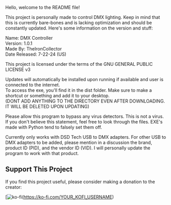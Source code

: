 Hello, welcome to the README file!

This project is personally made to control DMX lighting. Keep in mind that this is currently bare-bones and is lacking optimization and should be constantly updated. Here's some information on the version and stuff:

Name: DMX Controller    
Version: 1.0.1    
Made By: TheIronCollector    
Date Released: 7-22-24 (US)    

This project is licensed under the terms of the GNU GENERAL PUBLIC LICENSE v3

Updates will automatically be installed upon running if available and user is connected to the internet.    
To access the exe, you'll find it in the dist folder. Make sure to make a shortcut or something and add it to your desktop.    
(DONT ADD ANYTHING TO THE DIRECTORY EVEN AFTER DOWNLOADING. IT WILL BE DELETED UPON UPDATING)

Please allow this program to bypass any virus detectors. This is not a virus. If you don't believe this statement, feel free to look through the files. EXE's made with Python tend to falsely set them off.

Currently only works with DSD Tech USB to DMX adapters. For other USB to DMX adapters to be added, please mention in a discussion the brand, product ID (PID), and the vendor ID (VID). I will personally update the program to work with that product.


## Support This Project

If you find this project useful, please consider making a donation to the creator:

[![ko-fi](https://www.ko-fi.com/img/githubbutton_sm.svg)(https://ko-fi.com/YOUR_KOFI_USERNAME)
